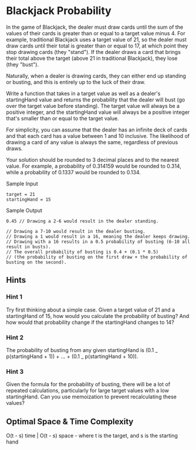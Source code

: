 # Blackjack Probability

In the game of Blackjack, the dealer must draw cards until the sum of the values of their cards is greater than or equal to a target value minus 4. For example, traditional Blackjack uses a target value of 21, so the dealer must draw cards until their total is greater than or equal to 17, at which point they stop drawing cards (they "stand"). If the dealer draws a card that brings their total above the target (above 21 in traditional Blackjack), they lose (they "bust").

Naturally, when a dealer is drawing cards, they can either end up standing or busting, and this is entirely up to the luck of their draw.

Write a function that takes in a target value as well as a dealer's startingHand value and returns the probability that the dealer will bust (go over the target value before standing). The target value will always be a positive integer, and the startingHand value will always be a positive integer that's smaller than or equal to the target value.

For simplicity, you can assume that the dealer has an infinite deck of cards and that each card has a value between 1 and 10 inclusive. The likelihood of drawing a card of any value is always the same, regardless of previous draws.

Your solution should be rounded to 3 decimal places and to the nearest value. For example, a probability of 0.314159 would be rounded to 0.314, while a probability of 0.1337 would be rounded to 0.134.

Sample Input

```
target = 21
startingHand = 15
```

Sample Output

```
0.45 // Drawing a 2-6 would result in the dealer standing.

// Drawing a 7-10 would result in the dealer busting.
// Drawing a 1 would result in a 16, meaning the dealer keeps drawing.
// Drawing with a 16 results in a 0.5 probability of busting (6-10 all result in busts).
// The overall probability of busting is 0.4 + (0.1 * 0.5)
// (the probability of busting on the first draw + the probability of busting on the second).
```

## Hints

### Hint 1

Try first thinking about a simple case. Given a target value of 21 and a startingHand of 15, how would you calculate the probability of busting? And how would that probability change if the startingHand changes to 14?

### Hint 2

The probability of busting from any given startingHand is (0.1 _ p(startingHand + 1)) + ... + (0.1 _ p(startingHand + 10)).

### Hint 3

Given the formula for the probability of busting, there will be a lot of repeated calculations, particularly for large target values with a low startingHand. Can you use memoization to prevent recalculating these values?

## Optimal Space & Time Complexity

O(t - s) time | O(t - s) space - where t is the target, and s is the starting hand
